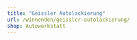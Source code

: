 ```yaml
---
title: "Geissler Autolackierung"
url: /winnenden/geissler-autolackierung/
shop: Autowerkstatt
---
```


